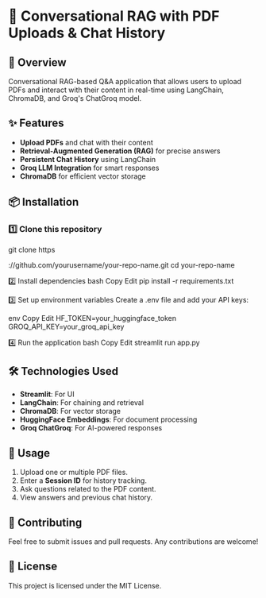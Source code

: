 # 📄 Conversational RAG with PDF Uploads & Chat History  

## 🚀 Overview  
Conversational RAG-based Q&A application that allows users to upload PDFs and interact with their content in real-time using LangChain, ChromaDB, and Groq's ChatGroq model.

## ✨ Features  
- **Upload PDFs** and chat with their content  
- **Retrieval-Augmented Generation (RAG)** for precise answers  
- **Persistent Chat History** using LangChain  
- **Groq LLM Integration** for smart responses  
- **ChromaDB** for efficient vector storage  

## 📦 Installation  
### 1️⃣ Clone this repository  

git clone https

://github.com/yourusername/your-repo-name.git
cd your-repo-name

2️⃣ Install dependencies
bash
Copy
Edit
pip install -r requirements.txt


3️⃣ Set up environment variables
Create a .env file and add your API keys:

env
Copy
Edit
HF_TOKEN=your_huggingface_token
GROQ_API_KEY=your_groq_api_key


4️⃣ Run the application
bash
Copy
Edit
streamlit run app.py


## 🛠 Technologies Used
- **Streamlit**: For UI
- **LangChain**: For chaining and retrieval
- **ChromaDB**: For vector storage
- **HuggingFace Embeddings**: For document processing
- **Groq ChatGroq**: For AI-powered responses

## 📜 Usage
1. Upload one or multiple PDF files.
2. Enter a **Session ID** for history tracking.
3. Ask questions related to the PDF content.
4. View answers and previous chat history.

## 🤝 Contributing
Feel free to submit issues and pull requests. Any contributions are welcome!

## 📄 License
This project is licensed under the MIT License.
